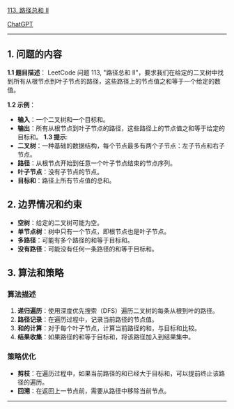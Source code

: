 [113. 路径总和 II](https://leetcode.cn/problems/path-sum-ii)

[ChatGPT](https://chat.openai.com/share/7bdbe3ad-bfed-4b50-8e78-551c43871f95)

---

## 1. 问题的内容
**1.1 题目描述**：
LeetCode 问题 113, "路径总和 II"，要求我们在给定的二叉树中找到所有从根节点到叶子节点的路径，这些路径上的节点值之和等于一个给定的数值。

**1.2 示例**：
- **输入**：一个二叉树和一个目标和。
- **输出**：所有从根节点到叶子节点的路径，这些路径上的节点值之和等于给定的目标和。
**1.3 提示**:
- **二叉树**：一种基础的数据结构，每个节点最多有两个子节点：左子节点和右子节点。
- **路径**：从根节点开始到任意一个叶子节点结束的节点序列。
- **叶子节点**：没有子节点的节点。
- **目标和**：路径上所有节点值的总和。

## 2. 边界情况和约束
- **空树**：给定的二叉树可能为空。
- **单节点树**：树中只有一个节点，即根节点也是叶子节点。
- **多路径**：可能有多个路径的和等于目标和。
- **没有路径**：可能没有任何一条路径的和等于目标和。

## 3. 算法和策略
### 算法描述

1. **递归遍历**：使用深度优先搜索（DFS）遍历二叉树的每条从根到叶的路径。
2. **路径记录**：在遍历过程中，记录当前路径的节点值。
3. **和的计算**：对于每个叶子节点，计算当前路径的和，与目标和比较。
4. **结果收集**：如果路径的和等于目标和，将该路径加入到结果集中。

### 策略优化

- **剪枝**：在遍历过程中，如果当前路径的和已经大于目标和，可以提前终止该路径的遍历。
- **回溯**：在返回上一节点前，需要从路径中移除当前节点。

---